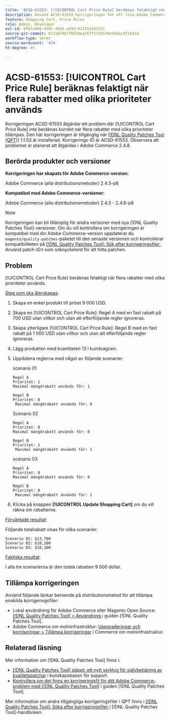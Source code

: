 ```yaml
---
title: 'ACSD-61553: [!UICONTROL Cart Price Rule] beräknas felaktigt när flera rabatter med olika prioriteter används'
description: Använd ACSD-61553-korrigeringen för att lösa Adobe Commerce-problemet där [!UICONTROL Cart Price Rule] inte beräknas korrekt när flera rabatter med olika prioriteter tillämpas.
feature: Shopping Cart, Price Rules
role: Admin, Developer
exl-id: 0fb7a988-d391-49e5-a59d-62315a16132c
source-git-commit: 011a6f46f76029eaf67f172b576e58dac9710a3d
workflow-type: tm+mt
source-wordcount: '474'
ht-degree: 0%

---
```


# ACSD-61553: [!UICONTROL Cart Price Rule] beräknas felaktigt när flera rabatter med olika prioriteter används

Korrigeringen ACSD-61553 åtgärdar ett problem där [!UICONTROL Cart Price Rule] inte beräknas korrekt när flera rabatter med olika prioriteter tillämpas. Den här korrigeringen är tillgänglig när [[!DNL Quality Patches Tool (QPT)]](https://experienceleague.adobe.com/sv/docs/commerce-operations/tools/quality-patches-tool/quality-patches-tool-to-self-serve-quality-patches) 1.1.53 är installerad. Korrigerings-ID är ACSD-61553. Observera att problemet är planerat att åtgärdas i Adobe Commerce 2.4.8.

## Berörda produkter och versioner

**Korrigeringen har skapats för Adobe Commerce-version:**

Adobe Commerce (alla distributionsmetoder) 2.4.5-p8

**Kompatibel med Adobe Commerce-versioner:**

Adobe Commerce (alla distributionsmetoder) 2.4.5 - 2.4.6-p8

>[!NOTE]
>
>Korrigeringen kan bli tillämplig för andra versioner med nya [!DNL Quality Patches Tool]-versioner. Om du vill kontrollera om korrigeringen är kompatibel med din Adobe Commerce-version uppdaterar du `magento/quality-patches`-paketet till den senaste versionen och kontrollerar kompatibiliteten på [[!DNL Quality Patches Tool]: Sök efter korrigeringsfiler ](https://experienceleague.adobe.com/tools/commerce-quality-patches/index.html?lang=sv-SE). Använd patch-ID:t som söknyckelord för att hitta patchen.

## Problem

[!UICONTROL Cart Price Rule] beräknas felaktigt när flera rabatter med olika prioriteter används.

<u>Steg som ska återskapas</u>:

1. Skapa en enkel produkt till priset 9 000 USD.
1. Skapa en [!UICONTROL Cart Price Rule]: Regel A med en fast rabatt på 700 USD utan villkor och utan att efterföljande regler ignoreras.
1. Skapa ytterligare [!UICONTROL Cart Price Rule]: Regel B med en fast rabatt på 1 000 USD utan villkor och utan att efterföljande regler ignoreras.
1. Lägg produkten med kvantiteten 13 i kundvagnen.
1. Uppdatera reglerna med något av följande scenarier:

   scenario 01

       Regel A
       Prioritet: 1
       Maximal mängdrabatt används för: 1
       
       Regel B
       Prioritet: 0
        Maximal mängdrabatt används för: 0
   
   Scenario 02

       Regel A
       Prioritet: 0
       Maximal mängdrabatt används för: 0
       
       Regel B
       Prioritet: 1
        Maximal mängdrabatt används för: 1
   
   scenario 03

       Regel A
       Prioritet: 0
       Maximal mängdrabatt används för: 0
       
       Regel B
       Prioritet: 0
        Maximal mängdrabatt används för: 1
   
1. Klicka på knappen **[!UICONTROL Update Shopping Cart]** om du vill räkna om rabatterna.

<u>Förväntade resultat</u>:

Följande totalrabatt visas för olika scenarier:

    Scenario 01: $13,700
    Scenario 02: $10,100
    Scenario 03: $10,100

<u>Faktiska resultat</u>:

I alla tre scenarierna är den totala rabatten 9 000 dollar.

## Tillämpa korrigeringen

Använd följande länkar beroende på distributionsmetod för att tillämpa enskilda korrigeringsfiler:

* Lokal användning för Adobe Commerce eller Magento Open Source: [[!DNL Quality Patches Tool] > Användning ](/help/tools/quality-patches-tool/usage.md) i guiden [!DNL Quality Patches Tool].
* Adobe Commerce om molninfrastruktur: [Uppgraderingar och korrigeringar > Tillämpa korrigeringar](https://experienceleague.adobe.com/docs/commerce-cloud-service/user-guide/develop/upgrade/apply-patches.html?lang=sv-SE) i Commerce om molninfrastruktur.

## Relaterad läsning

Mer information om [!DNL Quality Patches Tool] finns i:

* [[!DNL Quality Patches Tool] släppt: ett nytt verktyg för självbetjäning av kvalitetspatchar](https://experienceleague.adobe.com/sv/docs/commerce-operations/tools/quality-patches-tool/quality-patches-tool-to-self-serve-quality-patches) i kunskapsbasen för support.
* [Kontrollera om det finns en korrigeringsfil för ditt Adobe Commerce-problem med  [!DNL Quality Patches Tool]](/help/tools/quality-patches-tool/patches-available-in-qpt/check-patch-for-magento-issue-with-magento-quality-patches.md) i guiden [!DNL Quality Patches Tool].

Mer information om andra tillgängliga korrigeringsfiler i QPT finns i [[!DNL Quality Patches Tool]: Söka efter korrigeringsfiler ](https://experienceleague.adobe.com/tools/commerce-quality-patches/index.html?lang=sv-SE) i [!DNL Quality Patches Tool]-handboken.
